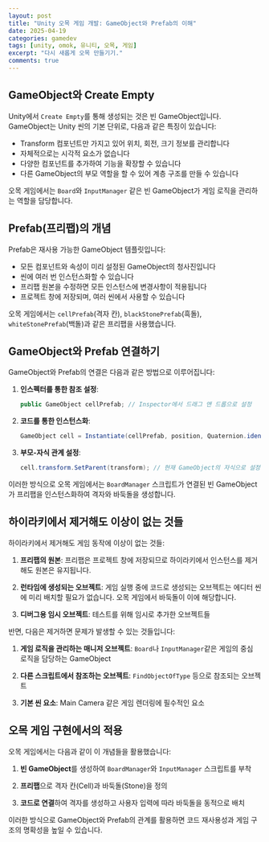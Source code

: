 ```yaml
---
layout: post
title: "Unity 오목 게임 개발: GameObject와 Prefab의 이해"
date: 2025-04-19
categories: gamedev
tags: [unity, omok, 유니티, 오목, 게임]
excerpt: "다시 새롭게 오목 만들기기."
comments: true
---
```



## GameObject와 Create Empty

Unity에서 `Create Empty`를 통해 생성되는 것은 빈 GameObject입니다. GameObject는 Unity 씬의 기본 단위로, 다음과 같은 특징이 있습니다:

- Transform 컴포넌트만 가지고 있어 위치, 회전, 크기 정보를 관리합니다
- 자체적으로는 시각적 요소가 없습니다
- 다양한 컴포넌트를 추가하여 기능을 확장할 수 있습니다
- 다른 GameObject의 부모 역할을 할 수 있어 계층 구조를 만들 수 있습니다

오목 게임에서는 `Board`와 `InputManager` 같은 빈 GameObject가 게임 로직을 관리하는 역할을 담당합니다.

## Prefab(프리팹)의 개념

Prefab은 재사용 가능한 GameObject 템플릿입니다:

- 모든 컴포넌트와 속성이 미리 설정된 GameObject의 청사진입니다
- 씬에 여러 번 인스턴스화할 수 있습니다
- 프리팹 원본을 수정하면 모든 인스턴스에 변경사항이 적용됩니다
- 프로젝트 창에 저장되며, 여러 씬에서 사용할 수 있습니다

오목 게임에서는 `cellPrefab`(격자 칸), `blackStonePrefab`(흑돌), `whiteStonePrefab`(백돌)과 같은 프리팹을 사용했습니다.

## GameObject와 Prefab 연결하기

GameObject와 Prefab의 연결은 다음과 같은 방법으로 이루어집니다:

1. **인스펙터를 통한 참조 설정**:
   ```csharp
   public GameObject cellPrefab; // Inspector에서 드래그 앤 드롭으로 설정
   ```

2. **코드를 통한 인스턴스화**:
   ```csharp
   GameObject cell = Instantiate(cellPrefab, position, Quaternion.identity);
   ```

3. **부모-자식 관계 설정**:
   ```csharp
   cell.transform.SetParent(transform); // 현재 GameObject의 자식으로 설정
   ```

이러한 방식으로 오목 게임에서는 `BoardManager` 스크립트가 연결된 빈 GameObject가 프리팹을 인스턴스화하여 격자와 바둑돌을 생성합니다.

## 하이라키에서 제거해도 이상이 없는 것들

하이라키에서 제거해도 게임 동작에 이상이 없는 것들:

1. **프리팹의 원본**: 프리팹은 프로젝트 창에 저장되므로 하이라키에서 인스턴스를 제거해도 원본은 유지됩니다.

2. **런타임에 생성되는 오브젝트**: 게임 실행 중에 코드로 생성되는 오브젝트는 에디터 씬에 미리 배치할 필요가 없습니다. 오목 게임에서 바둑돌이 이에 해당합니다.

3. **디버그용 임시 오브젝트**: 테스트를 위해 임시로 추가한 오브젝트들

반면, 다음은 제거하면 문제가 발생할 수 있는 것들입니다:

1. **게임 로직을 관리하는 매니저 오브젝트**: `Board`나 `InputManager`같은 게임의 중심 로직을 담당하는 GameObject

2. **다른 스크립트에서 참조하는 오브젝트**: `FindObjectOfType` 등으로 참조되는 오브젝트

3. **기본 씬 요소**: Main Camera 같은 게임 렌더링에 필수적인 요소

## 오목 게임 구현에서의 적용

오목 게임에서는 다음과 같이 이 개념들을 활용했습니다:

1. **빈 GameObject**를 생성하여 `BoardManager`와 `InputManager` 스크립트를 부착

2. **프리팹**으로 격자 칸(Cell)과 바둑돌(Stone)을 정의

3. **코드로 연결**하여 격자를 생성하고 사용자 입력에 따라 바둑돌을 동적으로 배치

이러한 방식으로 GameObject와 Prefab의 관계를 활용하면 코드 재사용성과 게임 구조의 명확성을 높일 수 있습니다.